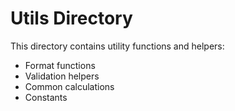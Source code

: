 # Utils Directory

This directory contains utility functions and helpers:

- Format functions
- Validation helpers
- Common calculations
- Constants 
